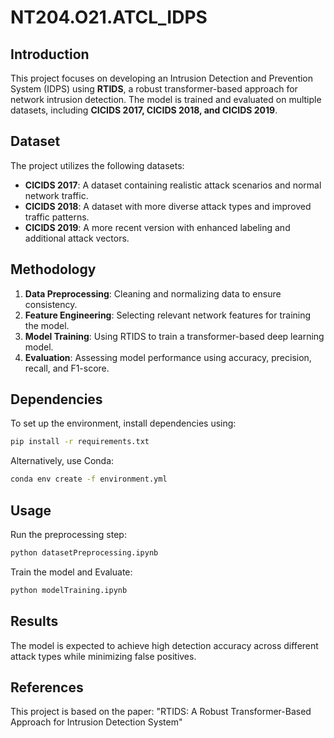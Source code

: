# NT204.O21.ATCL_IDPS

## Introduction
This project focuses on developing an Intrusion Detection and Prevention System (IDPS) using **RTIDS**, a robust transformer-based approach for network intrusion detection. The model is trained and evaluated on multiple datasets, including **CICIDS 2017, CICIDS 2018, and CICIDS 2019**.

## Dataset
The project utilizes the following datasets:
- **CICIDS 2017**: A dataset containing realistic attack scenarios and normal network traffic.
- **CICIDS 2018**: A dataset with more diverse attack types and improved traffic patterns.
- **CICIDS 2019**: A more recent version with enhanced labeling and additional attack vectors.

## Methodology
1. **Data Preprocessing**: Cleaning and normalizing data to ensure consistency.
2. **Feature Engineering**: Selecting relevant network features for training the model.
3. **Model Training**: Using RTIDS to train a transformer-based deep learning model.
4. **Evaluation**: Assessing model performance using accuracy, precision, recall, and F1-score.

## Dependencies
To set up the environment, install dependencies using:
```sh
pip install -r requirements.txt
```
Alternatively, use Conda:
```sh
conda env create -f environment.yml
```
## Usage
Run the preprocessing step:
```sh
python datasetPreprocessing.ipynb
```
Train the model and Evaluate:
```sh
python modelTraining.ipynb
```

## Results
The model is expected to achieve high detection accuracy across different attack types while minimizing false positives.

## References
This project is based on the paper:
"RTIDS: A Robust Transformer-Based Approach for Intrusion Detection System"



